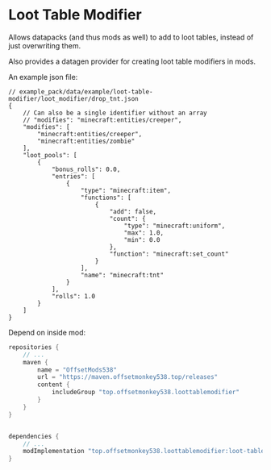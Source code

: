 # Loot Table Modifier

Allows datapacks (and thus mods as well) to add to loot tables, instead of just overwriting them.

Also provides a datagen provider for creating loot table modifiers in mods.

An example json file:
```json5
// example_pack/data/example/loot-table-modifier/loot_modifier/drop_tnt.json
{
	// Can also be a single identifier without an array
	// "modifies": "minecraft:entities/creeper",
	"modifies": [
		"minecraft:entities/creeper",
		"minecraft:entities/zombie"
	],
	"loot_pools": [
		{
			"bonus_rolls": 0.0,
			"entries": [
				{
					"type": "minecraft:item",
					"functions": [
						{
							"add": false,
							"count": {
								"type": "minecraft:uniform",
								"max": 1.0,
								"min": 0.0
							},
							"function": "minecraft:set_count"
						}
					],
					"name": "minecraft:tnt"
				}
			],
			"rolls": 1.0
		}
	]
}
```

Depend on inside mod:
```groovy
repositories {
    // ...
    maven {
        name = "OffsetMods538"
        url = "https://maven.offsetmonkey538.top/releases"
        content {
            includeGroup "top.offsetmonkey538.loottablemodifier"
        }
    }
}


dependencies {
    // ...
    modImplementation "top.offsetmonkey538.loottablemodifier:loot-table-modifier:1.0.0+1.21.1"
}
```